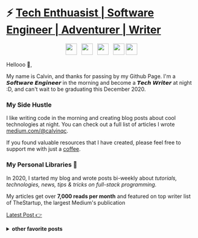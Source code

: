 # ⚡️ <a href="https://calvinqc.com" target="_blank"> Tech Enthuasist | Software Engineer | Adventurer | Writer </a>
<p align='center'>
<a href="https://dev.to/calvinqc"><img height="30" src="https://raw.githubusercontent.com/WaylonWalker/WaylonWalker/main/icon/dev.png"></a>&nbsp;&nbsp;
<a href="https://twitter.com/calvinqc_"><img height="30" src="https://github.com/WaylonWalker/WaylonWalker/blob/main/icon/twitter.png?raw=true"></a>&nbsp;&nbsp;
<a href="https://instagram.com/calvin.qc"><img height="30" src="https://github.com/WaylonWalker/WaylonWalker/blob/main/icon/instagram.jpg?raw=true"></a>&nbsp;&nbsp;
<a href="https://www.buymeacoffee.com/calvinqc"><img height="30" src="https://github.com/WaylonWalker/WaylonWalker/blob/main/icon/by-me-a-coffee.png?raw=true"></a>
<a href="https://www.linkedin.com/in/calvinqc/"><img height="30" src="https://github.com/WaylonWalker/WaylonWalker/blob/main/icon/linkedin.png?raw=true"></a>

Hellooo 👋,

My name is Calvin, and thanks for passing by my Github Page. I'm a 𝙎𝙤𝙛𝙩𝙬𝙖𝙧𝙚 𝙀𝙣𝙜𝙞𝙣𝙚𝙚𝙧 in the morning and become a 𝙏𝙚𝙘𝙝 𝙒𝙧𝙞𝙩𝙚𝙧 at night :D, and can't wait to be graduating this December 2020.


### My Side Hustle
I like writing code in the morning and creating blog posts about cool technologies at night. You can check out a full list of articles I wrote [medium.com/@calvinqc](medium.com/@calvinqc). 

If you found valuable resources that I have created, please feel free to support me with just a [coffee](https://www.buymeacoffee.com/calvinqc).

### My Personal Libraries 🌱

In 2020, I started my blog and wrote posts bi-weekly about *tutorials, technologies, news, tips & tricks on full-stack programming.* 

My articles get over **7,000 reads per month** and featured on top writer list of TheStartup, the largest Medium's publication

[Latest Post 👉](https://medium.com/@calvinqc)

<details>
 <summary><strong>other favorite posts</strong></summary>

- <a href="https://medium.com/swlh/webrtc-the-technology-that-powers-google-meet-hangout-facebook-messenger-and-discord-cb926973d786">WebRTC — The technology that powers Google Meet/Hangout, Facebook Messenger and Discord</a>

- <a href="https://levelup.gitconnected.com/2020-mac-setup-that-makes-your-life-easier-f94d176f388">2020 Mac setup</a>

- <a href="https://levelup.gitconnected.com/i-built-a-m-e-r-n-codebase-in-an-hour-742acd71ed7e">Full Tutorial to build Full M.E.R.N project</a>
</details>
